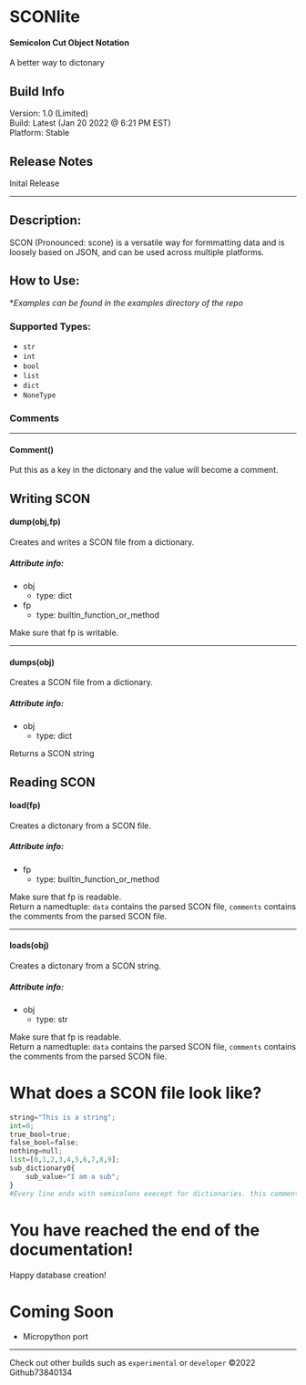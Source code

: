 # SCONlite
#### **S**emicolon **C**ut **O**bject **N**otation
A better way to dictonary 
## Build Info
Version: 1.0 (Limited)  
Build: Latest (Jan 20 2022 @ 6:21 PM EST)  
Platform: Stable
## Release Notes
Inital Release
***
## Description:
SCON (Pronounced: scone) is a versatile way for formmatting data and is loosely based on JSON, and can be used across multiple platforms.
## How to Use:
\**Examples can be found in the examples directory of the repo*
### Supported Types:
- `str`
- `int`
- `bool`
- `list`
- `dict`
- `NoneType`
### Comments
***
#### Comment()
Put this as a key in the dictonary and the value will become a comment.

Writing SCON
---
#### dump(obj,fp)
Creates and writes a SCON file from a dictionary.  
##### Attribute info:
* obj
  * type: dict
* fp
  * type: builtin_function_or_method

Make sure that fp is writable.
***
#### dumps(obj)
Creates a SCON file from a dictionary.  
##### Attribute info:
* obj
  * type: dict

Returns a SCON string

Reading SCON
---
#### load(fp)
Creates a dictonary from a SCON file.  
##### Attribute info:
* fp
  * type: builtin_function_or_method

Make sure that fp is readable.  
Return a namedtuple: `data` contains the parsed SCON file, `comments` contains the comments from the parsed SCON file.  
***
#### loads(obj)
Creates a dictonary from a SCON string.  
##### Attribute info:
* obj
  * type: str

Make sure that fp is readable.  
Return a namedtuple: `data` contains the parsed SCON file, `comments` contains the comments from the parsed SCON file. 
# What does a SCON file look like?
```python
string="This is a string";
int=0;
true_bool=true;
false_bool=false;
nothing=null;
list=[0,1,2,3,4,5,6,7,8,9];
sub_dictionary0{
	sub_value="I am a sub";
}
#Every line ends with semicolons execept for dictionaries. this comment will continue until you put a semicolon;
```
# You have reached the end of the documentation!
Happy database creation!
# Coming Soon
- Micropython port
***
Check out other builds such as `experimental` or `developer`
©2022 Github73840134